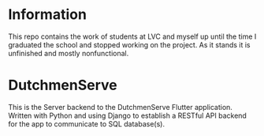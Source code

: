 # Information

This repo contains the work of students at LVC and myself up until the time I graduated the school and stopped working on the project. As it stands it is unfinished and mostly nonfunctional.

# DutchmenServe

This is the Server backend to the DutchmenServe Flutter application. 
Written with Python and using Django to establish a RESTful API backend for the app to communicate to SQL database(s).
